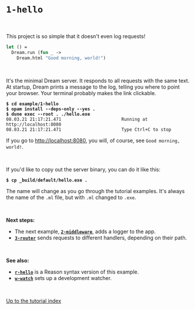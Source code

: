 # `1-hello`

<br>

This project is so simple that it doesn't even log requests!

```ocaml
let () =
  Dream.run (fun _ ->
    Dream.html "Good morning, world!")
```

<br>

It's the minimal Dream server. It responds to all requests with the same text.
At startup, Dream prints a message to the log, telling you where to point your
browser. Your terminal probably makes the link clickable.

<pre><code><b>$ cd example/1-hello</b>
<b>$ opam install --deps-only --yes .</b>
<b>$ dune exec --root . ./hello.exe</b>
08.03.21 21:17:21.471                       Running at http://localhost:8080
08.03.21 21:17:21.471                       Type Ctrl+C to stop
</code></pre>

If you go to [http://localhost:8080](http://localhost:8080), you will, of
course, see `Good morning, world!`.

<br>

If you'd like to copy out the server binary, you can do it like this:

<pre><code><b>$ cp _build/default/hello.exe .
</b></code></pre>

The name will change as you go through the tutorial examples. It's always the
name of the `.ml` file, but with `.ml` changed to `.exe`.

<br>

**Next steps:**

- The next example, [**`2-middleware`**](../2-middleware#folders-and-files), adds a logger
  to the app.
- [**`3-router`**](../3-router#folders-and-files) sends requests to different handlers,
  depending on their path.

<br>

**See also:**

- [**`r-hello`**](../r-hello#folders-and-files) is a Reason syntax version of this example.
- [**`w-watch`**](../w-watch#folders-and-files) sets up a development watcher.


<br>

[Up to the tutorial index](../#readme)
